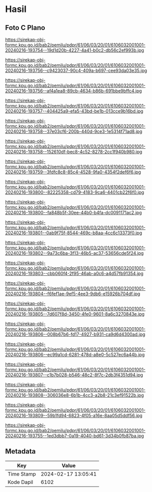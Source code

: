 # Hasil

## Foto C Plano

https://sirekap-obj-formc.kpu.go.id/bab2/pemilu/pdpr/61/06/03/20/01/6106032001001-20240216-193754--19d1d20b-4227-4a41-b0c2-db56c2ef993b.jpg

https://sirekap-obj-formc.kpu.go.id/bab2/pemilu/pdpr/61/06/03/20/01/6106032001001-20240216-193756--c9423037-90c4-409a-b697-cee93da03e35.jpg

https://sirekap-obj-formc.kpu.go.id/bab2/pemilu/pdpr/61/06/03/20/01/6106032001001-20240216-193756--af4a1ea8-89cb-4634-b86b-691bbe9bffc4.jpg

https://sirekap-obj-formc.kpu.go.id/bab2/pemilu/pdpr/61/06/03/20/01/6106032001001-20240216-193757--404425a9-efa5-43bd-be1b-013cce9b16bd.jpg

https://sirekap-obj-formc.kpu.go.id/bab2/pemilu/pdpr/61/06/03/20/01/6106032001001-20240216-193758--37e03cf6-200b-440d-9ce3-1e5314f71ad8.jpg

https://sirekap-obj-formc.kpu.go.id/bab2/pemilu/pdpr/61/06/03/20/01/6106032001001-20240216-193758--152610df-bec8-4c52-8278-2cc1f940b980.jpg

https://sirekap-obj-formc.kpu.go.id/bab2/pemilu/pdpr/61/06/03/20/01/6106032001001-20240216-193759--3fdfc8c8-85c4-4528-9fa0-4354f2def6f6.jpg

https://sirekap-obj-formc.kpu.go.id/bab2/pemilu/pdpr/61/06/03/20/01/6106032001001-20240216-193800--82225358-cd79-4183-9ca6-4401cb22f6f0.jpg

https://sirekap-obj-formc.kpu.go.id/bab2/pemilu/pdpr/61/06/03/20/01/6106032001001-20240216-193800--fa848b5f-30ee-44b0-b4fa-dc0091171ac2.jpg

https://sirekap-obj-formc.kpu.go.id/bab2/pemilu/pdpr/61/06/03/20/01/6106032001001-20240216-193801--0ab9f75f-8544-469c-b8aa-4cc6c13373f0.jpg

https://sirekap-obj-formc.kpu.go.id/bab2/pemilu/pdpr/61/06/03/20/01/6106032001001-20240216-193802--9a73c6ba-3f13-46b5-ac37-53656cde5f24.jpg

https://sirekap-obj-formc.kpu.go.id/bab2/pemilu/pdpr/61/06/03/20/01/6106032001001-20240216-193803--cbb060f4-2f95-46ab-a0c6-a4d57fb91354.jpg

https://sirekap-obj-formc.kpu.go.id/bab2/pemilu/pdpr/61/06/03/20/01/6106032001001-20240216-193804--f6fef1ae-9ef5-4ee3-9db6-e15926b704df.jpg

https://sirekap-obj-formc.kpu.go.id/bab2/pemilu/pdpr/61/06/03/20/01/6106032001001-20240216-193805--7d607f8d-3450-4fe0-9601-8a6c3270843e.jpg

https://sirekap-obj-formc.kpu.go.id/bab2/pemilu/pdpr/61/06/03/20/01/6106032001001-20240216-193806--008b67b6-fd17-4927-b931-ca9d6d4300ad.jpg

https://sirekap-obj-formc.kpu.go.id/bab2/pemilu/pdpr/61/06/03/20/01/6106032001001-20240216-193806--ec99a1cd-6281-478d-a8e0-5c527ec6a44b.jpg

https://sirekap-obj-formc.kpu.go.id/bab2/pemilu/pdpr/61/06/03/20/01/6106032001001-20240216-193807--c1b7b028-b546-48c2-8f7c-2db3f4351d94.jpg

https://sirekap-obj-formc.kpu.go.id/bab2/pemilu/pdpr/61/06/03/20/01/6106032001001-20240216-193808--306036e8-6b1b-4cc3-a2b8-21c3ef91522b.jpg

https://sirekap-obj-formc.kpu.go.id/bab2/pemilu/pdpr/61/06/03/20/01/6106032001001-20240216-193809--59b1fd94-6823-4f05-a16e-8aa05d5ddf56.jpg

https://sirekap-obj-formc.kpu.go.id/bab2/pemilu/pdpr/61/06/03/20/01/6106032001001-20240216-193755--1ed3dbb7-0a19-4040-bd61-3d34b0fb87ba.jpg


## Metadata

| Key        | Value               |
| ---------- | ------------------- |
| Time Stamp | 2024-02-17 13:05:41 |
| Kode Dapil | 6102                |




